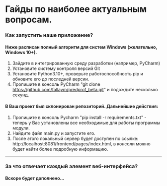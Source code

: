 # Гайды по наиболее актуальным вопросам.

### Как запустить наше приложение?
#### Ниже расписан полный алгоритм для систем Windows (желательно, Windows 10+). 

1. Зайдите в интегрированную среду разработки (например, PyCharm)
2. Установите систему контроля версий Git
3. Установите Python3.10+, проверьте работоспособность pip и обновите его до последней версии.
4. Пропишите в консоль PyCharm "git clone https://github.com/fallaym/predprof_beta.git" и подождите несколько секунд.

#### В Ваш проект был склонирован репозиторий. Дальнейшие действия:

1. Пропишите в консоль Pycharm "pip install -r requirements.txt" - теперь у Вас установлены все необходимые для работы программы модули.
2. Найдите файл main.py и запустите его.
3. После этого локальный сервер будет доступен по ссылке: http://localhost:8081/frontend/pages/index.html, в консоли можно будет найти более подробную информацию.
---
### За что отвечает каждый элемент веб-интерфейса?
#### Вскоре будет дополнено...
